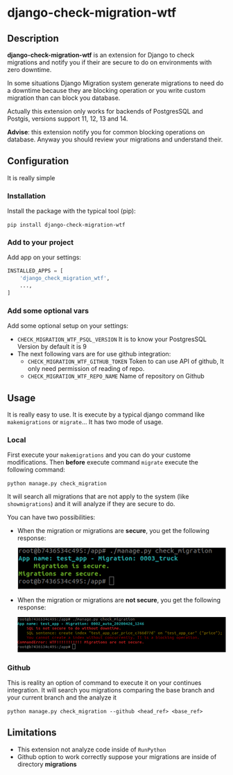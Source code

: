 # django-check-migration-wtf

## Description

**django-check-migration-wtf** is an extension for Django to check migrations and notify you if their are secure to do 
on environments with zero downtime. 

In some situations Django Migration system generate migrations to need do a downtime because they are blocking operation 
or you write custom migration than can block you database.

Actually this extension only works for backends of PostgresSQL and Postgis, versions support 11, 12, 13 and 14.

**Advise**: this extension notify you for common blocking operations on database. Anyway you should review your migrations and understand their.

## Configuration

It is really simple

### Installation

Install the package with the typical tool (pip):

`pip install django-check-migration-wtf`

### Add to your project

Add app on your settings:

```python
INSTALLED_APPS = [
    'django_check_migration_wtf',
    ...,
]
```

### Add some optional vars 

Add some optional setup on your settings:

* `CHECK_MIGRATION_WTF_PSQL_VERSION` It is to know your PostgresSQL Version by default it is 9 
* The next following vars are for use github integration:
    * `CHECK_MIGRATION_WTF_GITHUB_TOKEN` Token to can use API of github, It only need permission of reading of repo.
    * `CHECK_MIGRATION_WTF_REPO_NAME` Name of repository on Github
    
## Usage

It is really easy to use. It is execute by a typical django command like `makemigrations` or `migrate`...
It has two mode of usage.

### Local

First execute your `makemigrations` and you can do your custome modifications. Then **before** execute command `migrate` 
execute the following command:

`python manage.py check_migration`

It will search all migrations that are not apply to the system (like `showmigrations`) and it will analyze if they are secure to do.

You can have two possibilities:
 
*   When the migration or migrations are **secure**, you get the following response:

    ![image info](./images/migration-ok.png)

* When the migration or migrations are **not secure**, you get the following response:

    ![image info](./images/migration-bad.png)

### Github

This is reality an option of command to execute it on your continues integration. 
It will search you migrations comparing the base branch and your current branch and the analyze it

`python manage.py check_migration --github <head_ref> <base_ref>`

## Limitations

* This extension not analyze code inside of `RunPython`
* Github option to work correctly suppose your migrations are inside of directory **migrations** 
